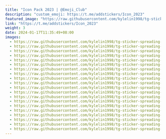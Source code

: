 ```yaml
---
title: "Icon Pack 2023 | @Emoji_Club"
description: "custom_emoji: https://t.me/addstickers/Icon_2023"
featured_image: "https://raw.githubusercontent.com/kylelin1998/tg-sticker-spreading-worldwide-images/main/img/0ce580c8-b895-40ac-a76b-f264de7cbd64.jpg"
link: "https://t.me/addstickers/Icon_2023"
weight: 3
date: 2024-01-17T11:35:49+08:00
images:
  - https://raw.githubusercontent.com/kylelin1998/tg-sticker-spreading-worldwide-images/main/img/0ce580c8-b895-40ac-a76b-f264de7cbd64.jpg
  - https://raw.githubusercontent.com/kylelin1998/tg-sticker-spreading-worldwide-images/main/img/9c5e6a93-8e70-45d1-a9b4-03c5c266a77f.jpg
  - https://raw.githubusercontent.com/kylelin1998/tg-sticker-spreading-worldwide-images/main/img/44f75314-02cc-44cd-b46e-64ef3ada1fb3.jpg
  - https://raw.githubusercontent.com/kylelin1998/tg-sticker-spreading-worldwide-images/main/img/509975b5-fb61-45ed-949f-3ee3d473eca8.jpg
  - https://raw.githubusercontent.com/kylelin1998/tg-sticker-spreading-worldwide-images/main/img/8f0748fb-f6e6-458f-b1af-a42ac4889022.jpg
  - https://raw.githubusercontent.com/kylelin1998/tg-sticker-spreading-worldwide-images/main/img/31712361-cd73-4dc0-9dee-a7b7bc19701e.jpg
  - https://raw.githubusercontent.com/kylelin1998/tg-sticker-spreading-worldwide-images/main/img/9ce9fd2e-089a-4b75-9ffb-c7630e4e5c4d.jpg
  - https://raw.githubusercontent.com/kylelin1998/tg-sticker-spreading-worldwide-images/main/img/1afe5c09-a68a-47b6-aadd-cba883c8bc8d.jpg
  - https://raw.githubusercontent.com/kylelin1998/tg-sticker-spreading-worldwide-images/main/img/9f053424-97f1-454d-8570-9f0b0579f935.jpg
  - https://raw.githubusercontent.com/kylelin1998/tg-sticker-spreading-worldwide-images/main/img/67f9aabd-e07d-4026-b2e3-3a46854242ee.jpg
  - https://raw.githubusercontent.com/kylelin1998/tg-sticker-spreading-worldwide-images/main/img/88d020ac-e98d-4e7e-87d7-f5b8cc46725d.jpg
  - https://raw.githubusercontent.com/kylelin1998/tg-sticker-spreading-worldwide-images/main/img/89e5f89d-ae50-42b5-9124-f4c513e31d43.jpg
  - https://raw.githubusercontent.com/kylelin1998/tg-sticker-spreading-worldwide-images/main/img/cc9a12e4-cd4e-4d70-b9dd-c0ca93f0508c.jpg
  - https://raw.githubusercontent.com/kylelin1998/tg-sticker-spreading-worldwide-images/main/img/bb552718-c557-48a1-8870-182a0bbd8cdd.jpg
  - https://raw.githubusercontent.com/kylelin1998/tg-sticker-spreading-worldwide-images/main/img/9d1e2f14-ada6-4cbf-8b01-443d0ea6f176.jpg
  - https://raw.githubusercontent.com/kylelin1998/tg-sticker-spreading-worldwide-images/main/img/7670024a-6933-4876-b7a9-c917233dfe12.jpg
  - https://raw.githubusercontent.com/kylelin1998/tg-sticker-spreading-worldwide-images/main/img/fd4859e0-cb03-463f-a20e-4f45b2994a09.jpg
  - https://raw.githubusercontent.com/kylelin1998/tg-sticker-spreading-worldwide-images/main/img/607c225b-6e50-412c-9aed-c57926fd1578.jpg
  - https://raw.githubusercontent.com/kylelin1998/tg-sticker-spreading-worldwide-images/main/img/d72ab52b-9b8a-4d7d-887e-1a9e2858c9b0.jpg
  - https://raw.githubusercontent.com/kylelin1998/tg-sticker-spreading-worldwide-images/main/img/4aafbb87-e485-413e-8cba-368220b8de4f.jpg
---
```

